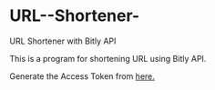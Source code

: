 # URL--Shortener-
URL Shortener with Bitly API

This is a program for shortening URL using Bitly API.

Generate the Access Token from [here.](https://app.bitly.com/settings/api/)
